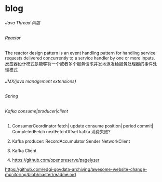 # blog
###### Java Thread 调度
###### Reactor
The reactor design pattern is an event handling pattern for handling service requests delivered concurrently to a service handler by one or more inputs.<br/>
反应器设计模式是能够将一个或者多个服务请求并发地派发给服务处理器的事件处理模式
###### JMX(java management extensions)
###### Spring
###### Kafka consume|producer|client
1. ConsumerCoordinator
 fetch|
 update consume position|
 period commit|
 CompletedFetch
 nextFetchOffset
 kafka 消费失败?

2. Kafka producer:
  RecordAccumulator
  Sender
  NetworkClient
3. Kafka Client
4. https://github.com/openpreserve/pagelyzer

https://github.com/edgi-govdata-archiving/awesome-website-change-monitoring/blob/master/readme.md

